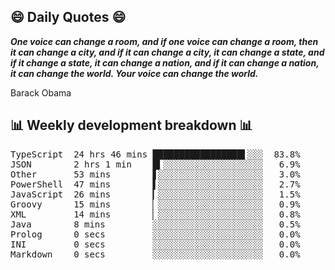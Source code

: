 ## 😄 Daily Quotes 😄

_**One voice can change a room, and if one voice can change a room, then it can change a city, and if it can change a city, it can change a state, and if it change a state, it can change a nation, and if it can change a nation, it can change the world. Your voice can change the world.**_

Barack Obama



## 📊 Weekly development breakdown 📊

<pre>TypeScript  24 hrs 46 mins █████████████████▌░░░  83.8%
JSON        2 hrs 1 min    █▍░░░░░░░░░░░░░░░░░░░   6.9%
Other       53 mins        ▋░░░░░░░░░░░░░░░░░░░░   3.0%
PowerShell  47 mins        ▌░░░░░░░░░░░░░░░░░░░░   2.7%
JavaScript  26 mins        ▎░░░░░░░░░░░░░░░░░░░░   1.5%
Groovy      15 mins        ▏░░░░░░░░░░░░░░░░░░░░   0.9%
XML         14 mins        ▏░░░░░░░░░░░░░░░░░░░░   0.8%
Java        8 mins         ░░░░░░░░░░░░░░░░░░░░░   0.5%
Prolog      0 secs         ░░░░░░░░░░░░░░░░░░░░░   0.0%
INI         0 secs         ░░░░░░░░░░░░░░░░░░░░░   0.0%
Markdown    0 secs         ░░░░░░░░░░░░░░░░░░░░░   0.0%</pre>